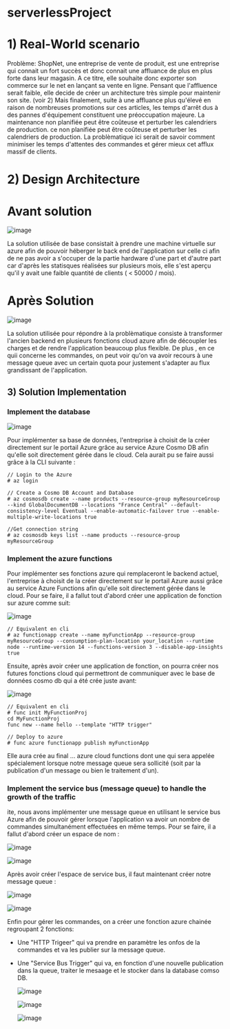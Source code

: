 # serverlessProject

# 1) Real-World scenario

Problème: 
ShopNet, une entreprise de vente de produit, est une entreprise qui connait un fort succès et donc connait une affluance de plus en plus forte dans leur magasin. A ce titre, elle souhaite donc exporter son commerce sur le net en lançant sa vente en ligne. Pensant que l'affluence serait faible, elle decide de créer un architecture très simple pour maintenir son site. (voir 2) 
Mais finalement, suite à une affluance plus qu'élevé en raison de nombreuses promotions sur ces articles, les temps d'arrêt dus à des pannes d'équipement constituent une préoccupation majeure. La maintenance non planifiée peut être coûteuse et perturber les calendriers de production.
ce non planifiée peut être coûteuse et perturber les calendriers de production. La problèmatique ici serait de savoir comment minimiser les temps d'attentes des commandes et gérer mieux cet afflux massif de clients.

# 2) Design Architecture

# Avant solution
![image](https://github.com/WinnMBG/serverlessProject/assets/77972619/d618814b-2a1a-4f0d-8401-4776e3602de6)

La solution utilisée de base consistait à prendre une machine virtuelle sur azure afin de pouvoir héberger le back end de l'application sur celle ci afin de ne pas avoir a s'occuper de la partie hardware d'une part et d'autre part car d'après les statisques réalisées sur plusieurs mois, elle s'est aperçu qu'il y avait une faible quantité de clients ( < 50000 / mois). 

# Après Solution
![image](https://github.com/WinnMBG/serverlessProject/assets/77972619/25248209-d544-4b7a-a4ff-f0ebac4c48f8)

La solution utilisée pour répondre à la problèmatique consiste à transformer l'ancien backend en plusieurs fonctions cloud azure afin de découpler les charges et de rendre l'application beaucoup plus flexible. De plus , en ce quii concerne les commandes, on peut voir qu'on va avoir recours à une message queue avec un certain quota pour justement s'adapter au flux grandissant de l'application.

## 3) Solution Implementation

### Implement the database

![image](https://github.com/WinnMBG/serverlessProject/assets/77972619/f576cb5e-3624-485b-8ff4-a5e2e649fa86)

Pour implémenter sa base de données, l'entreprise à choisit de la créer directement sur le portail Azure grâce au service Azure Cosmo DB afin qu'elle soit directement gérée dans le cloud. Cela aurait pu se faire aussi grâce à la CLI suivante :

```
// Login to the Azure 
# az login

// Create a Cosmo DB Account and Database
# az cosmosdb create --name products --resource-group myResourceGroup --kind GlobalDocumentDB --locations "France Central" --default-consistency-level Eventual --enable-automatic-failover true --enable-multiple-write-locations true

//Get connection string
# az cosmosdb keys list --name products --resource-group myResourceGroup
```

### Implement the azure functions


Pour implémenter ses fonctions azure qui remplaceront le backend actuel, l'entreprise à choisit de la créer directement sur le portail Azure aussi grâce au service Azure Functions afin qu'elle soit directement gérée dans le cloud. Pour se faire, il a fallut tout d'abord créer une application de fonction sur azure comme suit:

![image](https://github.com/WinnMBG/serverlessProject/assets/77972619/90da7bb4-ffe5-49b7-92e6-cd332a536092)


```
// Equivalent en cli
# az functionapp create --name myFunctionApp --resource-group myResourceGroup --consumption-plan-location your_location --runtime node --runtime-version 14 --functions-version 3 --disable-app-insights true
```

Ensuite, après avoir créer une application de fonction, on pourra créer nos futures fonctions cloud qui permettront de communiquer avec le base de données cosmo db qui a été crée juste avant:

![image](https://github.com/WinnMBG/serverlessProject/assets/77972619/1797e8d5-b088-4d93-a4fe-2ac90ebd0664)

```
// Equivalent en cli
# func init MyFunctionProj
cd MyFunctionProj
func new --name hello --template "HTTP trigger"

// Deploy to azure
# func azure functionapp publish myFunctionApp
```

Elle aura crée au final ... azure cloud functions dont une qui sera appelée spécialement lorsque notre message queue sera sollicité (soit par la publication d'un message ou bien le traitement d'un).

### Implement the service bus (message queue) to handle the growth of the traffic

ite, nous avons implémenter une message queue en utilisant le service bus Azure afin de pouvoir gérer lorsque l'application va avoir un nombre de commandes simultanément effectuées en même temps. Pour se faire, il a fallut d'abord créer un espace de nom : 

![image](https://github.com/WinnMBG/serverlessProject/assets/77972619/85891210-9bd7-4dc4-95c8-e2f933984245)

![image](https://github.com/WinnMBG/serverlessProject/assets/77972619/8938bd22-a34e-4cfd-ba7d-24ebb1a71ede)


Après avoir créer l'espace de service bus, il faut maintenant créer notre message queue :

![image](https://github.com/WinnMBG/serverlessProject/assets/77972619/c744f699-0fb3-4f32-b6f2-77fdefa1e574)

![image](https://github.com/WinnMBG/serverlessProject/assets/77972619/3a269fb9-543f-4baf-aa2c-c395cbc05c39)

Enfin pour gérer les commandes, on a créer une fonction azure chainée regroupant 2 fonctions:

- Une "HTTP Trigeer" qui va prendre en paramètre les onfos de la commandes et va les publier sur la message queue.
- Une "Service Bus Trigger" qui va, en fonction d'une nouvelle publication dans la queue, traiter le mesaage et le stocker dans la database comso DB.

  ![image](https://github.com/WinnMBG/serverlessProject/assets/77972619/7cb13d25-c0a6-481d-aaeb-efff5450d14c)

  ![image](https://github.com/WinnMBG/serverlessProject/assets/77972619/8ca32dfb-a413-444d-84d7-3877104ae59e)

  ![image](https://github.com/WinnMBG/serverlessProject/assets/77972619/bd36d672-34c2-4362-afc0-3c410b3128ae)


